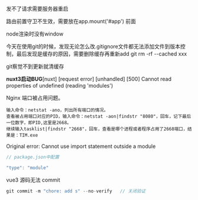 发不了请求需要服务器重启

路由前置守卫不生效，需要放在app.mount('#app') 前面

node渲染时没有window

今天在使用git的时候，发现无论怎么改.gitignore文件都无法添加文件到版本控制，最后发现是缓存的原因，需要删除缓存再重新add
git rm -rf --cached xxx

git察觉不到更新就清缓存

**nuxt3启动BUG**[nuxt] [request error] [unhandled] [500] Cannot read properties of undefined (reading 'modules')

Nginx 端口被占用问题。

```
输入命令：netstat -ano，列出所有端口的情况。
查看被占用端口对应的PID，输入命令：netstat -aon|findstr "8080"，回车，记下最后一位数字，即PID,这里是2668。
继续输入tasklist|findstr "2668"，回车，查看是哪个进程或者程序占用了2668端口，结果是：TIM.exe
```

Original error: Cannot use import statement outside a module

```javascript
// package.json中配置

"type": "module"
```

vue3 源码无法 commit

``` javascript
git commit -m "chore: add s" --no-verify   // 关闭验证



```

